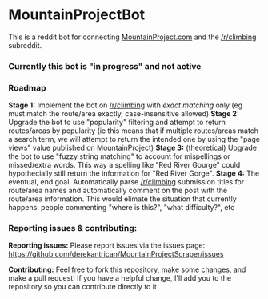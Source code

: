 # MountainProjectBot

This is a reddit bot for connecting [MountainProject.com](https://mountainproject.com) and the [/r/climbing](https://reddit.com/r/climbing) subreddit.

### Currently this bot is "in progress" and not active

### Roadmap

**Stage 1:** Implement the bot on [/r/climbing](https://reddit.com/r/climbing) with *exact matching* only (eg must match the route/area exactly, case-insensitive allowed)
**Stage 2:** Upgrade the bot to use "popularity" filtering and attempt to return routes/areas by popularity (ie this means that if multiple routes/areas match a search term, we will attempt to return the intended one by using the "page views" value published on MountainProject)
**Stage 3:** (theoretical) Upgrade the bot to use "fuzzy string matching" to account for mispellings or missed/extra words. This way a spelling like "Red River Gourge" could hypothecially still return the information for "Red River Gorge".
**Stage 4:** The eventual, end goal. Automatically parse [/r/climbing](https://reddit.com/r/climbing) submission titles for route/area names and automatically comment on the post with the route/area information. This would elimate the situation that currently happens: people commenting "where is this?", "what difficulty?", etc

### Reporting issues & contributing:

**Reporting issues:** Please report issues via the issues page: https://github.com/derekantrican/MountainProjectScraper/issues

**Contributing:** Feel free to fork this repository, make some changes, and make a pull request! If you have a helpful change, I'll add you to the repository so you can contribute directly to it
